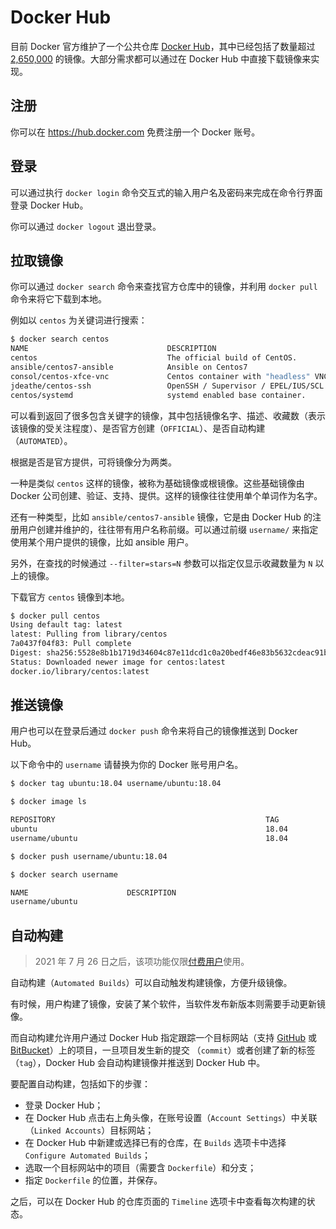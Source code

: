 # Docker Hub

目前 Docker 官方维护了一个公共仓库 [Docker Hub](https://hub.docker.com/)，其中已经包括了数量超过 [2,650,000](https://hub.docker.com/search/?type=image) 的镜像。大部分需求都可以通过在 Docker Hub 中直接下载镜像来实现。

## 注册

你可以在 https://hub.docker.com 免费注册一个 Docker 账号。

## 登录

可以通过执行 `docker login` 命令交互式的输入用户名及密码来完成在命令行界面登录 Docker Hub。

你可以通过 `docker logout` 退出登录。

## 拉取镜像

你可以通过 `docker search` 命令来查找官方仓库中的镜像，并利用 `docker pull` 命令来将它下载到本地。

例如以 `centos` 为关键词进行搜索：

```bash
$ docker search centos
NAME                               DESCRIPTION                                     STARS     OFFICIAL   AUTOMATED
centos                             The official build of CentOS.                   6449      [OK]
ansible/centos7-ansible            Ansible on Centos7                              132                  [OK]
consol/centos-xfce-vnc             Centos container with "headless" VNC session…   126                  [OK]
jdeathe/centos-ssh                 OpenSSH / Supervisor / EPEL/IUS/SCL Repos - …   117                  [OK]
centos/systemd                     systemd enabled base container.                 96                   [OK]
```

可以看到返回了很多包含关键字的镜像，其中包括镜像名字、描述、收藏数（表示该镜像的受关注程度）、是否官方创建（`OFFICIAL`）、是否自动构建 （`AUTOMATED`）。

根据是否是官方提供，可将镜像分为两类。

一种是类似 `centos` 这样的镜像，被称为基础镜像或根镜像。这些基础镜像由 Docker 公司创建、验证、支持、提供。这样的镜像往往使用单个单词作为名字。

还有一种类型，比如 `ansible/centos7-ansible` 镜像，它是由 Docker Hub 的注册用户创建并维护的，往往带有用户名称前缀。可以通过前缀 `username/` 来指定使用某个用户提供的镜像，比如 ansible 用户。

另外，在查找的时候通过 `--filter=stars=N` 参数可以指定仅显示收藏数量为 `N` 以上的镜像。

下载官方 `centos` 镜像到本地。

```bash
$ docker pull centos
Using default tag: latest
latest: Pulling from library/centos
7a0437f04f83: Pull complete
Digest: sha256:5528e8b1b1719d34604c87e11dcd1c0a20bedf46e83b5632cdeac91b8c04efc1
Status: Downloaded newer image for centos:latest
docker.io/library/centos:latest
```

## 推送镜像

用户也可以在登录后通过 `docker push` 命令来将自己的镜像推送到 Docker Hub。

以下命令中的 `username` 请替换为你的 Docker 账号用户名。

```bash
$ docker tag ubuntu:18.04 username/ubuntu:18.04

$ docker image ls

REPOSITORY                                               TAG                    IMAGE ID            CREATED             SIZE
ubuntu                                                   18.04                  275d79972a86        6 days ago          94.6MB
username/ubuntu                                          18.04                  275d79972a86        6 days ago          94.6MB

$ docker push username/ubuntu:18.04

$ docker search username

NAME                      DESCRIPTION                                     STARS               OFFICIAL            AUTOMATED
username/ubuntu
```

## 自动构建

> 2021 年 7 月 26 日之后，该项功能仅限[付费用户](https://www.docker.com/blog/changes-to-docker-hub-autobuilds/)使用。

自动构建（`Automated Builds`）可以自动触发构建镜像，方便升级镜像。

有时候，用户构建了镜像，安装了某个软件，当软件发布新版本则需要手动更新镜像。

而自动构建允许用户通过 Docker Hub 指定跟踪一个目标网站（支持 [GitHub](https://github.com) 或 [BitBucket](https://bitbucket.org)）上的项目，一旦项目发生新的提交 （`commit`）或者创建了新的标签（`tag`），Docker Hub 会自动构建镜像并推送到 Docker Hub 中。

要配置自动构建，包括如下的步骤：

* 登录 Docker Hub；
* 在 Docker Hub 点击右上角头像，在账号设置（`Account Settings`）中关联（`Linked Accounts`）目标网站；
* 在 Docker Hub 中新建或选择已有的仓库，在 `Builds` 选项卡中选择 `Configure Automated Builds`；
* 选取一个目标网站中的项目（需要含 `Dockerfile`）和分支；
* 指定 `Dockerfile` 的位置，并保存。

之后，可以在 Docker Hub 的仓库页面的 `Timeline` 选项卡中查看每次构建的状态。
